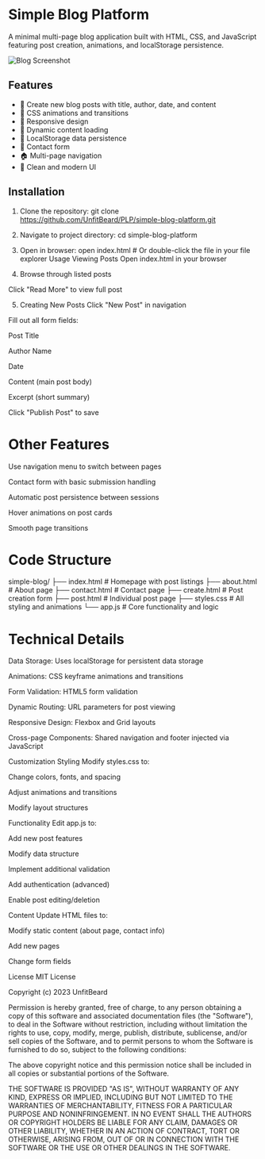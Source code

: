 # Simple Blog Platform

A minimal multi-page blog application built with HTML, CSS, and JavaScript featuring post creation, animations, and localStorage persistence.

![Blog Screenshot](https://via.placeholder.com/800x400.png?text=Blog+Screenshot)

## Features

- 📝 Create new blog posts with title, author, date, and content
- 🌟 CSS animations and transitions
- 📱 Responsive design
- 🔄 Dynamic content loading
- 💾 LocalStorage data persistence
- 📨 Contact form
- 🏠 Multi-page navigation
- 🎨 Clean and modern UI

## Installation

1. Clone the repository:
git clone https://github.com/UnfitBeard/PLP/simple-blog-platform.git

2. Navigate to project directory:
cd simple-blog-platform

3. Open in browser:
open index.html  # Or double-click the file in your file explorer
Usage
Viewing Posts
Open index.html in your browser

4. Browse through listed posts

Click "Read More" to view full post

5. Creating New Posts
Click "New Post" in navigation

Fill out all form fields:

Post Title

Author Name

Date

Content (main post body)

Excerpt (short summary)

Click "Publish Post" to save

# Other Features
Use navigation menu to switch between pages

Contact form with basic submission handling

Automatic post persistence between sessions

Hover animations on post cards

Smooth page transitions

# Code Structure
simple-blog/
├── index.html          # Homepage with post listings
├── about.html          # About page
├── contact.html        # Contact page
├── create.html         # Post creation form
├── post.html           # Individual post page
├── styles.css          # All styling and animations
└── app.js              # Core functionality and logic

# Technical Details
Data Storage: Uses localStorage for persistent data storage

Animations: CSS keyframe animations and transitions

Form Validation: HTML5 form validation

Dynamic Routing: URL parameters for post viewing

Responsive Design: Flexbox and Grid layouts

Cross-page Components: Shared navigation and footer injected via JavaScript

Customization
Styling
Modify styles.css to:

Change colors, fonts, and spacing

Adjust animations and transitions

Modify layout structures

Functionality
Edit app.js to:

Add new post features

Modify data structure

Implement additional validation

Add authentication (advanced)

Enable post editing/deletion

Content
Update HTML files to:

Modify static content (about page, contact info)

Add new pages

Change form fields

License
MIT License

Copyright (c) 2023 UnfitBeard

Permission is hereby granted, free of charge, to any person obtaining a copy
of this software and associated documentation files (the "Software"), to deal
in the Software without restriction, including without limitation the rights
to use, copy, modify, merge, publish, distribute, sublicense, and/or sell
copies of the Software, and to permit persons to whom the Software is
furnished to do so, subject to the following conditions:

The above copyright notice and this permission notice shall be included in all
copies or substantial portions of the Software.

THE SOFTWARE IS PROVIDED "AS IS", WITHOUT WARRANTY OF ANY KIND, EXPRESS OR
IMPLIED, INCLUDING BUT NOT LIMITED TO THE WARRANTIES OF MERCHANTABILITY,
FITNESS FOR A PARTICULAR PURPOSE AND NONINFRINGEMENT. IN NO EVENT SHALL THE
AUTHORS OR COPYRIGHT HOLDERS BE LIABLE FOR ANY CLAIM, DAMAGES OR OTHER
LIABILITY, WHETHER IN AN ACTION OF CONTRACT, TORT OR OTHERWISE, ARISING FROM,
OUT OF OR IN CONNECTION WITH THE SOFTWARE OR THE USE OR OTHER DEALINGS IN THE
SOFTWARE.

